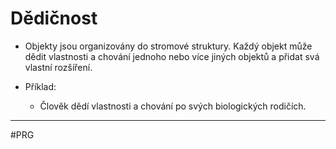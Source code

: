 # Dědičnost

- Objekty jsou organizovány do stromové struktury. Každý objekt může dědit vlastnosti a chování jednoho nebo více jiných objektů a přidat svá vlastní rozšíření.

- Příklad:
	- Člověk dědí vlastnosti a chování po svých biologických rodičích.

---
#PRG 